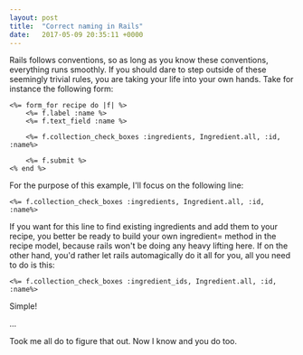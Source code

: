 ```yaml
---
layout: post
title:  "Correct naming in Rails"
date:   2017-05-09 20:35:11 +0000
---
```



Rails follows conventions, so as long as you know these conventions, everything runs smoothly. If you should dare to step outside of these seemingly trivial rules, you are taking your life into your own hands. Take for instance the following form:

```	
<%= form_for recipe do |f| %>
	<%= f.label :name %>
	<%= f.text_field :name %>

	<%= f.collection_check_boxes :ingredients, Ingredient.all, :id, :name%>

	<%= f.submit %>
<% end %>
```

For the purpose of this example, I'll focus on the following line:

```<%= f.collection_check_boxes :ingredients, Ingredient.all, :id, :name%>```

If you want for this line to find existing ingredients and add them to your recipe, you better be ready to build your own ingredient= method in the recipe model, because rails won't be doing any heavy lifting here. If on the other hand, you'd rather let rails automagically do it all for you, all you need to do is this:

```<%= f.collection_check_boxes :ingredient_ids, Ingredient.all, :id, :name%>```

Simple!

...

Took me all do to figure that out. Now I know and you do too.
